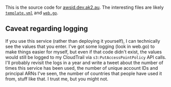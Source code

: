 This is the source code for [awsid.dev.ak2.au](https://awsid.dev.ak2.au). The 
interesting files are likely [`template.yml`](/template.yml) and [`web.go`](/web/web.go).

## Caveat regarding logging

If you use this service (rather than deploying it yourself), I can technically
see the values that you enter. I've got some logging (look in web.go) to make things
easier for myself, but even if that code didn't exist, the values would still
be logged to my CloudTrail via `s3:PutAccessPointPolicy` API calls. I'll probably
revisit the logs in a year and write a tweet about the number of times this service
has been used, the number of unique account IDs and principal ARNs I've seen, the
number of countries that people have used it from, stuff like that. I trust me,
but you might not.
